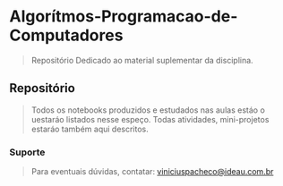 # Algorítmos-Programacao-de-Computadores
> Repositório Dedicado ao material suplementar da disciplina.

## Repositório
> Todos os notebooks produzidos e estudados nas aulas estáo o uestaráo listados nesse espeço.
> Todas atividades, mini-projetos estaráo também aqui descritos.

### Suporte
> Para eventuais dúvidas, contatar: viniciuspacheco@ideau.com.br
